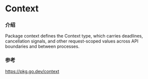 # Context
### 介绍
Package context defines the Context type, which carries deadlines, cancellation signals, and other request-scoped values across API boundaries and between processes.

### 参考
https://pkg.go.dev/context
